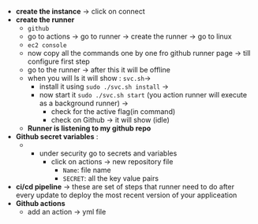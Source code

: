 *  **create the instance** -> click on connect 
*  **create the runner**
   *  `github`
    * go to actions -> go to runner -> create the runner -> go to linux
   * `ec2 console` 
   	* now copy all the commands one by one fro github runner page  -> till configure first step
	* go to the runner -> after this it will be offline
	* when you will ls it will show : `svc.sh`-> 
		* install it using `sudo ./svc.sh install` -> 
		*  now start it `sudo ./svc.sh start` (you action runner will execute as a background runner) -> 
			* check for the active flag(in command)
			* check on Github -> it will show (idle)
	* **Runner is listening to my github repo**
* **Github secret variables** : 
  * * under security go to secrets and variables 
		* click on actions -> new repository file
			* `Name`:  file name
			* `SECRET`: all the key value pairs
* **ci/cd pipeline** -> these are set of steps that runner need to do after every update to deploy the most recent version of your appliceation
*  **Github actions**
   *  add an action -> yml file 